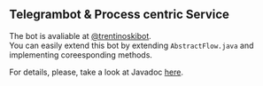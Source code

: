 ## Telegrambot & Process centric Service

The bot is avaliable at [@trentinoskibot](https://telegram.me/trentinoskibot).  
You can easily extend this bot by extending `AbstractFlow.java` and implementing coreesponding methods. 

For details, please, take a look at Javadoc [here](https://merryhunter.github.io/trentinoskibot/).
